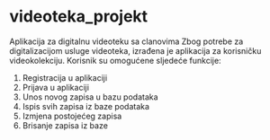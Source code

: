 # videoteka_projekt
Aplikacija za digitalnu videoteku sa clanovima
Zbog potrebe za digitalizacijom usluge videoteka, izrađena je aplikacija za korisničku videokolekciju.
Korisnik su omogućene sljedeće funkcije:
1. Registracija u aplikaciji
2. Prijava u aplikaciji
3. Unos novog zapisa u bazu podataka
4. Ispis svih zapisa iz baze podataka
5. Izmjena postojećeg zapisa
6. Brisanje zapisa iz baze

